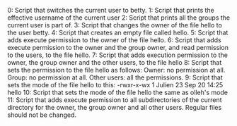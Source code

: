 0: Script that switches the current user to betty.
1: Script that prints the effective username of the current user
2: Script that prints all the groups the current user is part of.
3: Script that changes the owner of the file hello to the user betty.
4: Script that creates an empty file called hello.
5: Script that adds execute permission to the owner of the file hello.
6: Script that adds execute permission to the owner and the group owner, and read permission to the users, to the file hello.
7: Script that adds execution permission to the owner, the group owner and the other users, to the file hello
8: Script that sets the permission to the file hello as follows: Owner: no permission at all. Group: no permission at all. Other users: all the permissions.
9: Script that sets the mode of the file hello to this: -rwxr-x-wx 1 Julien 23 Sep 20 14:25 hello
10: Script that sets the mode of the file hello the same as olleh's mode
11: Script that adds execute permission to all subdirectories of the current directory for the owner, the group owner and all other users. Regular files should not be changed.
